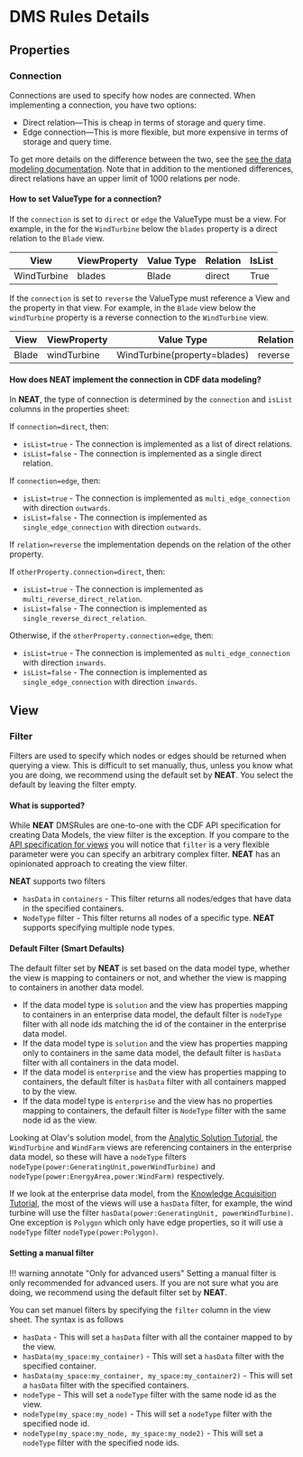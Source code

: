 # DMS Rules Details

## Properties

### Connection
Connections are used to specify how nodes are connected. When implementing a connection, you have two options:

* Direct relation—This is cheap in terms of storage and query time.
* Edge connection—This is more flexible, but more expensive in terms of storage and query time.

To get more details on the difference between the two, see the
[see the data modeling documentation](https://docs.cognite.com/cdf/dm/dm_concepts/dm_spaces_instances#direct-relations-vs-edges).
Note that in addition to the mentioned differences, direct relations have an upper limit of 1000 relations per node.

#### How to set ValueType for a connection?

If the `connection` is set to `direct` or `edge` the ValueType must be a view. For example, in the for the `WindTurbine`
below the `blades` property is a direct relation to the `Blade` view.

| View          | ViewProperty       | Value Type | Relation  | IsList |
|---------------|------------------  |----------- |---------- |--------|
| WindTurbine   | blades             | Blade      | direct    | True   |

If the `connection` is set to `reverse` the ValueType must reference a View and the property in that view. For example,
in the `Blade` view below the `windTurbine` property is a reverse connection to the `WindTurbine` view.

| View  | ViewProperty | Value Type                   | Relation | IsList |
|-------|--------------|------------------------------|----------|--------|
| Blade | windTurbine  | WindTurbine(property=blades) | reverse  | False  |


#### How does NEAT implement the connection in CDF data modeling?

In **NEAT**, the type of connection is determined by the `connection` and `isList` columns in the properties sheet:

If `connection=direct`, then:

* `isList=true` - The connection is implemented as a list of direct relations.
* `isList=false` - The connection is implemented as a single direct relation.

If `connection=edge`, then:

* `isList=true` - The connection is implemented as `multi_edge_connection` with direction `outwards`.
* `isList=false` - The connection is implemented as `single_edge_connection` with direction `outwards`.

If `relation=reverse` the implementation depends on the relation of the other property.

If `otherProperty.connection=direct`, then:

* `isList=true` - The connection is implemented as `multi_reverse_direct_relation`.
* `isList=false` - The connection is implemented as `single_reverse_direct_relation`.

Otherwise, if the `otherProperty.connection=edge`, then:

* `isList=true` - The connection is implemented as `multi_edge_connection` with direction `inwards`.
* `isList=false` - The connection is implemented as `single_edge_connection` with direction `inwards`.

## View

### Filter
Filters are used to specify which nodes or edges should be returned when querying a view. This is difficult to
set manually, thus, unless you know what you are doing, we recommend using the default set by **NEAT**. You select
the default by leaving the filter empty.

#### What is supported?
While **NEAT** DMSRules are one-to-one with the CDF API specification for creating Data Models, the view filter is the
exception. If you compare to the [API specification for views](https://api-docs.cognite.com/20230101/tag/Views/operation/ApplyViews)
you will notice that `filter` is a very flexible parameter were you can specify an arbitrary complex filter.
**NEAT** has an opinionated approach to creating the view filter.

**NEAT** supports two filters

* `hasData` in `containers` - This filter returns all nodes/edges that have data in the specified containers.
* `NodeType` filter - This filter returns all nodes of a specific type. **NEAT** supports specifying multiple node types.

#### Default Filter (Smart Defaults)

The default filter set by **NEAT** is set based on the data model type, whether the view is mapping to containers or not, and
whether the view is mapping to containers in another data model.

* If the data model type is `solution` and the view has properties mapping to containers in an enterprise data model,
  the default filter is `nodeType` filter with all node ids matching the id of the container in the enterprise data model.
* If the data model type is `solution` and the view has properties mapping only to containers in the same data model,
  the default filter is `hasData` filter with all containers in the data model.
* If the data model is `enterprise` and the view has properties mapping to containers, the default filter is `hasData` filter
  with all containers mapped to by the view.
* If the data model type is `enterprise` and the view has no properties mapping to containers, the default filter is `NodeType`
  filter with the same node id as the view.

Looking at Olav's solution model, from the [Analytic Solution Tutorial](../tutorials/data-modeling-lifecycle/part-2-analytic-solution.md#implementing-the-solution-model),
the `WindTurbine` and `WindFarm` views are referencing containers in the enterprise data model, so these
will have a `nodeType` filters `nodeType(power:GeneratingUnit,powerWindTurbine)` and `nodeType(power:EnergyArea,power:WindFarm)` respectively.

If we look at the enterprise data model, from the [Knowledge Acquisition Tutorial](../tutorials/data-modeling-lifecycle/part-1-knowledge-acquisition.md#dms-architect-alice),
the most of the views will use a `hasData` filter, for example, the wind turbine will use the filter
`hasData(power:GeneratingUnit, powerWindTurbine)`. One exception is `Polygon` which only have edge properties, so it will
use a `nodeType` filter `nodeType(power:Polygon)`.


#### Setting a manual filter

!!! warning annotate "Only for advanced users"
    Setting a manual filter is only recommended for advanced users. If you are not sure what you are doing, we recommend
    using the default filter set by **NEAT**.

You can set manuel filters by specifying the `filter` column in the view sheet. The syntax is as follows

* `hasData` - This will set a `hasData` filter with all the container mapped to by the view.
* `hasData(my_space:my_container)` - This will set a `hasData` filter with the specified container.
* `hasData(my_space:my_container, my_space:my_container2)` - This will set a `hasData` filter with the specified containers.
* `nodeType` - This will set a `nodeType` filter with the same node id as the view.
* `nodeType(my_space:my_node)` - This will set a `nodeType` filter with the specified node id.
* `nodeType(my_space:my_node, my_space:my_node2)` - This will set a `nodeType` filter with the specified node ids.
